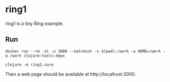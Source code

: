 # ring1

ring1 is a tiny Ring example.

## Run

```
docker run --rm -it -u 1000 --net=host -v $(pwd):/work -e HOME=/work -w /work clojure:tools-deps
```

```
clojure -m ring1.core
```

Then a web page should be available at http://localhost:3000.
